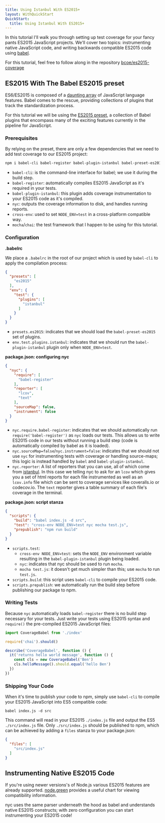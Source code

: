 ```yaml
---
title: Using Istanbul With ES2015+
layout: WithQuickStart
QuickStart:
  title: Using Istanbul With ES2015+
---
```


In this tutorial I'll walk you through setting up test coverage
for your fancy pants ES2015 JavaScript projects. We'll cover two topics:
instrumenting native JavaScript code, and writing backwards
compatible ES2015 code using <a href="https://github.com/babel/babel" target="_blank">babel</a>.

For this tutorial, feel free to follow along in the repository <a href="https://github.com/bcoe/es2015-coverage" target="_blank">bcoe/es2015-coverage</a>

## ES2015 With The Babel ES2015 preset

ES6/ES2015 is composed of a <a href="https://babeljs.io/docs/plugins/" target="_blank">daunting array</a> of JavaScript language features. Babel comes to the rescue, providing collections of plugins that
track the standardization process.

For this tutorial we will be using the <a href="http://babeljs.io/docs/plugins/preset-es2015/" target="_blank">ES2015 preset</a>, a collection of Babel plugins that
encompass many of the exciting features currently in the pipeline for JavaScript.

### Prerequisites

By relying on the preset, there are only a few dependencies that we need to add
test coverage to our ES2015 project:

```bash
npm i babel-cli babel-register babel-plugin-istanbul babel-preset-es2015 cross-env mocha chai nyc --save-dev
```

* `babel-cli`: is the command-line interface for babel; we use it during the build step.
* `babel-register`: automatically compiles ES2015 JavaScript as it's required in your
   tests.
* `babel-plugin-istanbul`: this plugin adds coverage instrumentation to your ES2015 code
   as it's compiled.
* `nyc`: outputs the coverage information to disk, and handles running reports.
* `cross-env`: used to set `NODE_ENV=test` in a cross-platform compatible way.
* `mocha`/`chai`: the test framework that I happen to be using for this tutorial.

### Configuration

**.babelrc**

We place a `.babelrc` in the root of our project which is used by `babel-cli`
to apply the compilation process:

```json
{
  "presets": [
    "es2015"
  ],
  "env": {
    "test": {
      "plugins": [
        "istanbul"
      ]
    }
  }
}
```

* `presets.es2015`: indicates that we should load the `babel-preset-es2015` set of plugins.
* `env.test.plugins.istanbul`: indicates that we should run the `babel-plugin-istanbul`
plugin only when `NODE_ENV=test`.

**package.json: configuring nyc**

```json
{
  "nyc": {
    "require": [
      "babel-register"
    ],
    "reporter": [
      "lcov",
      "text"
    ],
    "sourceMap": false,
    "instrument": false
  }
}
```

* `nyc.require.babel-register`: indicates that we should automatically run
  `require('babel-register')` as `nyc` loads our tests. This allows us to
   write ES2015 code in our tests without running a build step (code is automatically
   compiled by babel as it is loaded).
* `nyc.sourceMap=false`/`nyc.instrument=false`: indicates that we should not use
  `nyc` for instrumenting tests with coverage or handling source-maps; this
  logic is instead handled by `babel` and `babel-plugin-istanbul`.
* `nyc.reporter`: A list of reporters that you can use, all of which come from
  [istanbul](https://github.com/istanbuljs/istanbuljs/tree/master/packages/istanbul-reports/lib). In this case we telling nyc to ask for an `lcov` which gives you
  a set of html reports for each file instrumented as well as an `lcov.info` file which can
  be sent to coverage services like coveralls.io or codecov.io. The `text` reporter gives
  a table summary of each file's coverage in the terminal.

**package.json: script stanza**

```json
{
  "scripts": {
    "build": "babel index.js -d src",
    "test": "cross-env NODE_ENV=test nyc mocha test.js",
    "prepublish": "npm run build"
  }
}
```

* `scripts.test`:
  * `cross-env NODE_ENV=test`: sets the `NODE_ENV` environment variable resulting in the `babel-plugin-istanbul` plugin being loaded.
  * `nyc`: indicates that nyc should be used to run `mocha`.
  * `mocha test.js`: it doesn't get much simpler than this; use `mocha` to run
    `test.js`.
* `scripts.build`: this script uses `babel-cli` to compile your ES2015 code.
* `scripts.prepublish`: we automatically run the build step before publishing our
  package to npm.

### Writing Tests

Because `nyc` automatically loads `babel-register` there is no
build step necessary for your tests. Just write your tests using
ES2015 syntax and `require()` the pre-compiled ES2015 JavaScript files:

```js
import CoverageBabel from './index'

require('chai').should()

describe('CoverageBabel', function () {
  it('returns hello world message', function () {
    const cls = new CoverageBabel('Ben')
    cls.helloMessage().should.equal('hello Ben')
  })
})
```

### Shipping Your Code

When it's time to publish your code to npm, simply use `babel-cli` to compile
your ES2015 JavaScript into ES5 compatible code:

`babel index.js -d src`

This command will read in your ES2015 `./index.js` file and output the ES5
`./src/index.js` file. Only `./src/index.js` should be published to npm, which
can be achieved by adding a `files` stanza to your package.json:

```json
{
  "files": [
    "src/index.js"
  ]
}
```

## Instrumenting Native ES2015 Code

If you're using newer versions's of Node.js various ES2015 features are already
supported. <a href="http://node.green/" target="_blank">node.green</a> provides
a useful chart for viewing compatibility information.

nyc uses the same parser underneath the hood as babel and understands native
ES2015 constructs; with zero configuration you can start instrumenting your ES2015 code!
